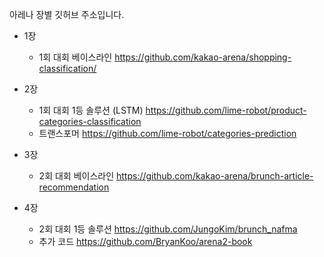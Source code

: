 아레나 장별 깃허브 주소입니다.

* 1장
  - 1회 대회 베이스라인 https://github.com/kakao-arena/shopping-classification/

* 2장
  - 1회 대회 1등 솔루션 (LSTM) https://github.com/lime-robot/product-categories-classification
  - 트랜스포머 https://github.com/lime-robot/categories-prediction

* 3장
  - 2회 대회 베이스라인 https://github.com/kakao-arena/brunch-article-recommendation

* 4장
  - 2회 대회 1등 솔루션 https://github.com/JungoKim/brunch_nafma
  - 추가 코드 https://github.com/BryanKoo/arena2-book
